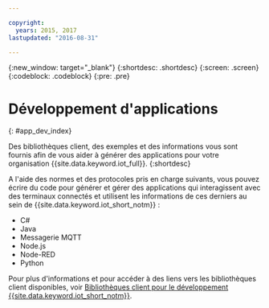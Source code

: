 ```yaml
---

copyright:
  years: 2015, 2017
lastupdated: "2016-08-31"

---
```


{:new_window: target="_blank"}
{:shortdesc: .shortdesc}
{:screen: .screen}
{:codeblock: .codeblock}
{:pre: .pre}

# Développement d'applications
{: #app_dev_index}

Des bibliothèques client, des exemples et des informations vous sont fournis afin de vous aider à générer des applications pour votre organisation {{site.data.keyword.iot_full}}.
{:shortdesc}

A l'aide des normes et des protocoles pris en charge suivants, vous pouvez écrire du code pour générer et gérer des applications qui interagissent avec des terminaux connectés et utilisent les informations de ces derniers au sein de {{site.data.keyword.iot_short_notm}} :

- C#
- Java
- Messagerie MQTT
- Node.js
- Node-RED
- Python

Pour plus d'informations et pour accéder à des liens vers les bibliothèques client disponibles, voir [Bibliothèques client pour le développement {{site.data.keyword.iot_short_notm}}](../iot_platform_client_lib.html).
